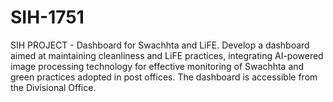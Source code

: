 # SIH-1751
SIH PROJECT - Dashboard for Swachhta and LiFE. Develop a dashboard aimed at maintaining cleanliness and LiFE practices, integrating AI-powered image processing technology for effective monitoring of Swachhta and green practices adopted in post offices. The dashboard is accessible from the Divisional Office.
